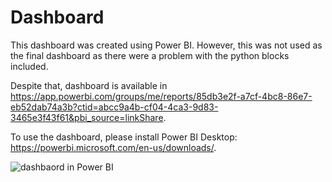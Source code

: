 # Dashboard
This dashboard was created using Power BI. However, this was not used as the final dashboard as there were a problem with the python blocks included.

Despite that, dashboard is available in https://app.powerbi.com/groups/me/reports/85db3e2f-a7cf-4bc8-86e7-eb52dab74a3b?ctid=abcc9a4b-cf04-4ca3-9d83-3465e3f43f61&pbi_source=linkShare.

To use the dashboard, please install Power BI Desktop: https://powerbi.microsoft.com/en-us/downloads/.

![dashbaord in Power BI](http://sentimentanalysis.tanniestudio.com/images/dashboarddeploypbi.png)
